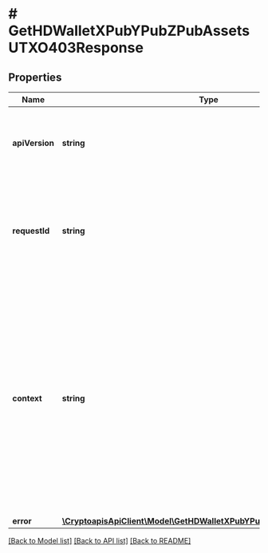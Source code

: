 # # GetHDWalletXPubYPubZPubAssetsUTXO403Response

## Properties

Name | Type | Description | Notes
------------ | ------------- | ------------- | -------------
**apiVersion** | **string** | Specifies the version of the API that incorporates this endpoint. |
**requestId** | **string** | Defines the ID of the request. The &#x60;requestId&#x60; is generated by Crypto APIs and it&#39;s unique for every request. |
**context** | **string** | In batch situations the user can use the context to correlate responses with requests. This property is present regardless of whether the response was successful or returned as an error. &#x60;context&#x60; is specified by the user. | [optional]
**error** | [**\CryptoapisApiClient\Model\GetHDWalletXPubYPubZPubAssetsUTXOE403**](GetHDWalletXPubYPubZPubAssetsUTXOE403.md) |  |

[[Back to Model list]](../../README.md#models) [[Back to API list]](../../README.md#endpoints) [[Back to README]](../../README.md)
